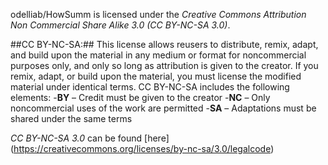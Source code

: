 odelliab/HowSumm is licensed under the *Creative Commons Attribution Non Commercial Share Alike 3.0 (CC BY-NC-SA 3.0)*.

##CC BY-NC-SA:## 
This license allows reusers to distribute, remix, adapt, and build upon the material in any medium or format for noncommercial purposes only, and only so long as attribution is given to the creator. If you remix, adapt, or build upon the material, you must license the modified material under identical terms. 
CC BY-NC-SA includes the following elements:
-**BY**  – Credit must be given to the creator
-**NC**  – Only noncommercial uses of the work are permitted
-**SA**  – Adaptations must be shared under the same terms

*CC BY-NC-SA 3.0* can be found [here] (https://creativecommons.org/licenses/by-nc-sa/3.0/legalcode)
